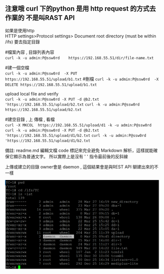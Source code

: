 ## 注意哦 curl 下的python 是用 http request 的方式去作業的 不是叫RAST API

如果是使用http   
HTTP settings>Protocol settings> Document root directory (must be within /ifs) 要去指定目錄 

#檔案內容 , 目錄列表內容 	
`curl -k -u admin:P@ssw0rd    https://192.168.55.51/dir/file-name.txt`

#建一個空檔	
`curl -k -u admin:P@ssw0rd  -X PUT   https://192.168.55.51/upload/b1.txt`
#刪檔	
`curl -k -u admin:P@ssw0rd  -X DELETE https://192.168.55.51/upload/b1.txt`
	
upload  local file and verify	 
`curl -k -u admin:P@ssw0rd -X PUT -d @b2.txt 'https://192.168.55.51/upload/b2.txt`
`curl -k -u admin:P@ssw0rd  https://192.168.55.51/upload/b2.txt`
	
#建空目錄 , 上 傳檔 , 看檔 	
`curl -X MKCOL  https://192.168.55.51/upload/d1 -k -u admin:P@ssw0rd`
`curl -k -u admin:P@ssw0rd -X PUT -d @b2.txt 'https://192.168.55.51/upload/d1/b2.txt`
`curl -k -u admin:P@ssw0rd  'https://192.168.55.51/upload/d1/b2.txt`

備註: readme.md 編輯文檔   code 標記來完全避免 Markdown 解析，這樣就能確保它顯示為普通文字。 所以實際上是沒有  '  ' 指令最前後的反斜線 

上傳或建立的目錄 owner會是  daemon  , 這個結果會是與REST API 鶳建出來的不一樣

![ls -lat ](curl-ls.png)
